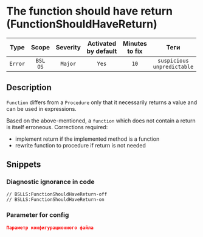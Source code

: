 # The function should have return (FunctionShouldHaveReturn)

|  Type   |        Scope        | Severity | Activated<br>by default | Minutes<br>to fix |                 Теги                  |
|:-------:|:-------------------:|:--------:|:-----------------------------:|:-----------------------:|:-------------------------------------:|
| `Error` | `BSL`<br>`OS` | `Major`  |             `Yes`             |          `10`           | `suspicious`<br>`unpredictable` |

<!-- Блоки выше заполняются автоматически, не трогать -->
## Description

`Function` differs from a `Procedure` only that it necessarily returns a value and can be used in expressions.

Based on the above-mentioned, a `function` which does not contain a return is itself erroneous. Corrections required:

- implement return if the implemented method is a function
- rewrite function to procedure if return is not needed

## Snippets

<!-- Блоки ниже заполняются автоматически, не трогать -->
### Diagnostic ignorance in code

```bsl
// BSLLS:FunctionShouldHaveReturn-off
// BSLLS:FunctionShouldHaveReturn-on
```

### Parameter for config

```json
Параметр конфигурационного файла
```
